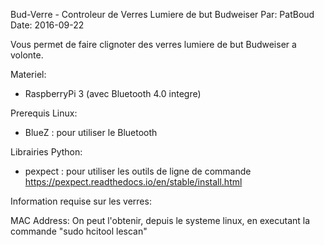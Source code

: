 Bud-Verre - Controleur de Verres Lumiere de but Budweiser
Par: PatBoud
Date: 2016-09-22

Vous permet de faire clignoter des verres lumiere de but Budweiser a volonte.

Materiel:
- RaspberryPi 3 (avec Bluetooth 4.0 integre)

Prerequis Linux:
- BlueZ : pour utiliser le Bluetooth

Librairies Python:
- pexpect : pour utiliser les outils de ligne de commande
  https://pexpect.readthedocs.io/en/stable/install.html

Information requise sur les verres:

MAC Address: On peut l'obtenir, depuis le systeme linux, en executant la commande "sudo hcitool lescan"
